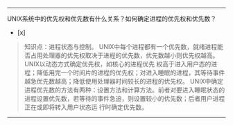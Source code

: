 ---
UNIX系统中的优先权和优先数有什么关系？如何确定进程的优先权和优先数？
- [x]  

> 知识点：进程状态与控制。
> UNIX中每个进程都有一个优先数，就绪进程能否占用处理器的优先权取决于进程的优先数，优先数越小则优先权越高。 UNIX以动态方式确定优先权，如核心的进程优先
> 权高于进入用户态的进程；降低用完一个时间片的进程的优先权；对进入睡眠的进程，其等待事件越急优先数越高；降低使用处理器时间较长的进程的优先权。 UNIX中确定
> 进程优先数的方法有两种：设置方法和计算方法。前者对要进入睡眠状态的进程设置优先数，若等待的事件急迫，则设置较小的优先数；后者用户进程正在或即将转入用户状态运
> 行时确定优先数。

---